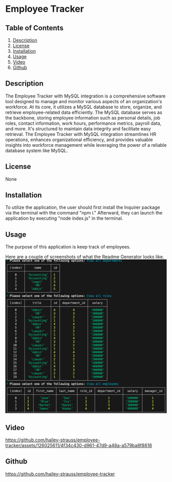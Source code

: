 # Employee Tracker

## Table of Contents

1. [ Description](#Description)
2. [License](#License)
3. [Installation](#Installation)
4. [ Usage](#Usage)
5. [ Video](#Video)
6. [ Github](#Github)

<a name="Description"></a>

## Description

The Employee Tracker with MySQL integration is a comprehensive software tool designed to manage and monitor various aspects of an organization's workforce. At its core, it utilizes a MySQL database to store, organize, and retrieve employee-related data efficiently. The MySQL database serves as the backbone, storing employee information such as personal details, job roles, contact information, work hours, performance metrics, payroll data, and more. It's structured to maintain data integrity and facilitate easy retrieval. The Employee Tracker with MySQL integration streamlines HR operations, enhances organizational efficiency, and provides valuable insights into workforce management while leveraging the power of a reliable database system like MySQL.

<a name="License"></a>

## License

None

<a name="Installation"></a>

## Installation

To utilize the application, the user should first install the Inquirer package via the terminal with the command "npm i." Afterward, they can launch the application by executing "node index.js" in the terminal.

<a name="Usage"></a>

## Usage

The purpose of this application is keep track of employees.

Here are a couple of screenshots of what the Readme Generator looks like.
![screenshot](/assets/img/employee.png)

<a name="Video"></a>

## Video


https://github.com/hailey-strauss/employee-tracker/assets/126025611/4f34c430-d961-47d9-a48a-a579ba8f8618


## Github

<a name="Github"></a>

https://github.com/hailey-strauss/employee-tracker
